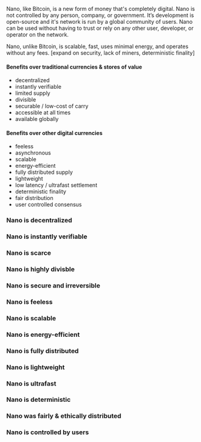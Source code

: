 Nano, like Bitcoin, is a new form of money that's completely digital. Nano is not controlled by any person, company, or government. It’s development is open-source and it's network is run by a global community of users. Nano can be used without having to trust or rely on any other user, developer, or operator on the network.

Nano, unlike Bitcoin, is scalable, fast, uses minimal energy, and operates without any fees. [expand on security, lack of miners, deterministic finality]

#### Benefits over traditional currencies & stores of value

- decentralized
- instantly verifiable
- limited supply
- divisible
- securable / low-cost of carry
- accessible at all times
- available globally

#### Benefits over other digital currencies

- feeless
- asynchronous
- scalable
- energy-efficient
- fully distributed supply
- lightweight
- low latency / ultrafast settlement
- deterministic finality
- fair distribution
- user controlled consensus

### Nano is decentralized

### Nano is instantly verifiable

### Nano is scarce

### Nano is highly divisble

### Nano is secure and irreversible

### Nano is feeless

### Nano is scalable

### Nano is energy-efficient

### Nano is fully distributed

### Nano is lightweight

### Nano is ultrafast

### Nano is deterministic

### Nano was fairly & ethically distributed

### Nano is controlled by users
